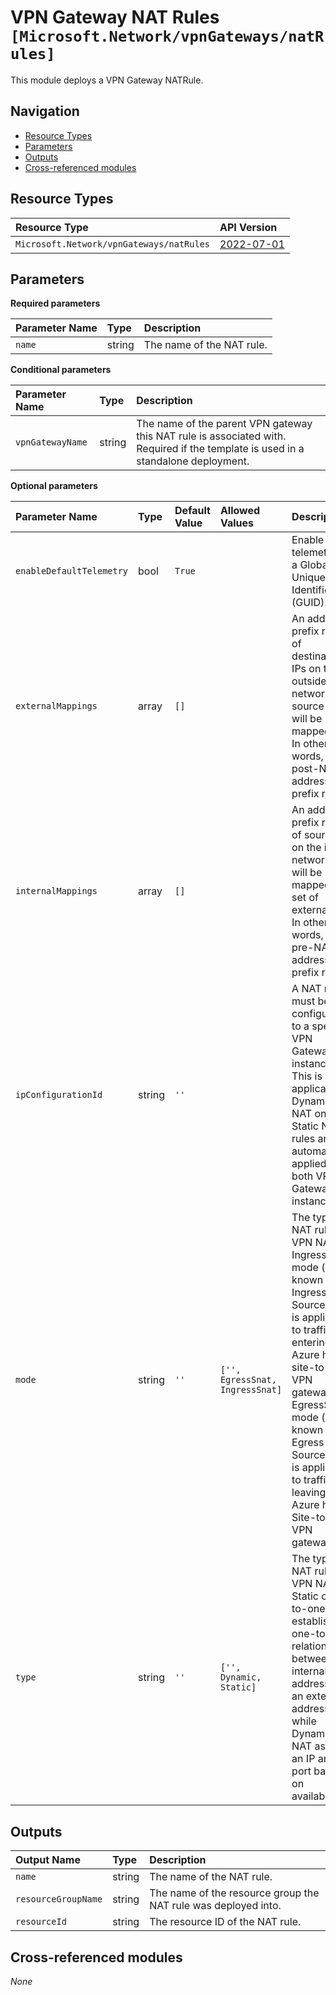# VPN Gateway NAT Rules `[Microsoft.Network/vpnGateways/natRules]`

This module deploys a VPN Gateway NATRule.

## Navigation

- [Resource Types](#Resource-Types)
- [Parameters](#Parameters)
- [Outputs](#Outputs)
- [Cross-referenced modules](#Cross-referenced-modules)

## Resource Types

| Resource Type | API Version |
| :-- | :-- |
| `Microsoft.Network/vpnGateways/natRules` | [2022-07-01](https://learn.microsoft.com/en-us/azure/templates/Microsoft.Network/2022-07-01/vpnGateways/natRules) |

## Parameters

**Required parameters**

| Parameter Name | Type | Description |
| :-- | :-- | :-- |
| `name` | string | The name of the NAT rule. |

**Conditional parameters**

| Parameter Name | Type | Description |
| :-- | :-- | :-- |
| `vpnGatewayName` | string | The name of the parent VPN gateway this NAT rule is associated with. Required if the template is used in a standalone deployment. |

**Optional parameters**

| Parameter Name | Type | Default Value | Allowed Values | Description |
| :-- | :-- | :-- | :-- | :-- |
| `enableDefaultTelemetry` | bool | `True` |  | Enable telemetry via a Globally Unique Identifier (GUID). |
| `externalMappings` | array | `[]` |  | An address prefix range of destination IPs on the outside network that source IPs will be mapped to. In other words, your post-NAT address prefix range. |
| `internalMappings` | array | `[]` |  | An address prefix range of source IPs on the inside network that will be mapped to a set of external IPs. In other words, your pre-NAT address prefix range. |
| `ipConfigurationId` | string | `''` |  | A NAT rule must be configured to a specific VPN Gateway instance. This is applicable to Dynamic NAT only. Static NAT rules are automatically applied to both VPN Gateway instances. |
| `mode` | string | `''` | `['', EgressSnat, IngressSnat]` | The type of NAT rule for VPN NAT. IngressSnat mode (also known as Ingress Source NAT) is applicable to traffic entering the Azure hub's site-to-site VPN gateway. EgressSnat mode (also known as Egress Source NAT) is applicable to traffic leaving the Azure hub's Site-to-site VPN gateway. |
| `type` | string | `''` | `['', Dynamic, Static]` | The type of NAT rule for VPN NAT. Static one-to-one NAT establishes a one-to-one relationship between an internal address and an external address while Dynamic NAT assigns an IP and port based on availability. |


## Outputs

| Output Name | Type | Description |
| :-- | :-- | :-- |
| `name` | string | The name of the NAT rule. |
| `resourceGroupName` | string | The name of the resource group the NAT rule was deployed into. |
| `resourceId` | string | The resource ID of the NAT rule. |

## Cross-referenced modules

_None_
